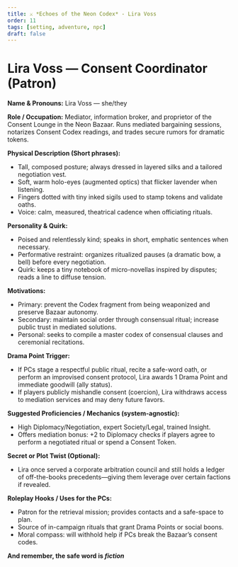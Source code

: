 ```yaml
---
title: ⚔️ *Echoes of the Neon Codex* - Lira Voss
order: 11
tags: [setting, adventure, npc]
draft: false
---
```


# Lira Voss — Consent Coordinator (Patron)

**Name & Pronouns:** Lira Voss — she/they

**Role / Occupation:** Mediator, information broker, and proprietor of the Consent Lounge in the
Neon Bazaar. Runs mediated bargaining sessions, notarizes Consent Codex readings, and trades secure
rumors for dramatic tokens.

**Physical Description (Short phrases):**

- Tall, composed posture; always dressed in layered silks and a tailored negotiation vest.
- Soft, warm holo-eyes (augmented optics) that flicker lavender when listening.
- Fingers dotted with tiny inked sigils used to stamp tokens and validate oaths.
- Voice: calm, measured, theatrical cadence when officiating rituals.

**Personality & Quirk:**

- Poised and relentlessly kind; speaks in short, emphatic sentences when necessary.
- Performative restraint: organizes ritualized pauses (a dramatic bow, a bell) before every
  negotiation.
- Quirk: keeps a tiny notebook of micro-novellas inspired by disputes; reads a line to diffuse
  tension.

**Motivations:**

- Primary: prevent the Codex fragment from being weaponized and preserve Bazaar autonomy.
- Secondary: maintain social order through consensual ritual; increase public trust in mediated
  solutions.
- Personal: seeks to compile a master codex of consensual clauses and ceremonial recitations.

**Drama Point Trigger:**

- If PCs stage a respectful public ritual, recite a safe-word oath, or perform an improvised consent
  protocol, Lira awards 1 Drama Point and immediate goodwill (ally status).
- If players publicly mishandle consent (coercion), Lira withdraws access to mediation services and
  may deny future favors.

**Suggested Proficiencies / Mechanics (system-agnostic):**

- High Diplomacy/Negotiation, expert Society/Legal, trained Insight.
- Offers mediation bonus: +2 to Diplomacy checks if players agree to perform a negotiated ritual or
  spend a Consent Token.

**Secret or Plot Twist (Optional):**

- Lira once served a corporate arbitration council and still holds a ledger of off-the-books
  precedents—giving them leverage over certain factions if revealed.

**Roleplay Hooks / Uses for the PCs:**

- Patron for the retrieval mission; provides contacts and a safe-space to plan.
- Source of in-campaign rituals that grant Drama Points or social boons.
- Moral compass: will withhold help if PCs break the Bazaar’s consent codes.

**And remember, the safe word is _fiction_**
